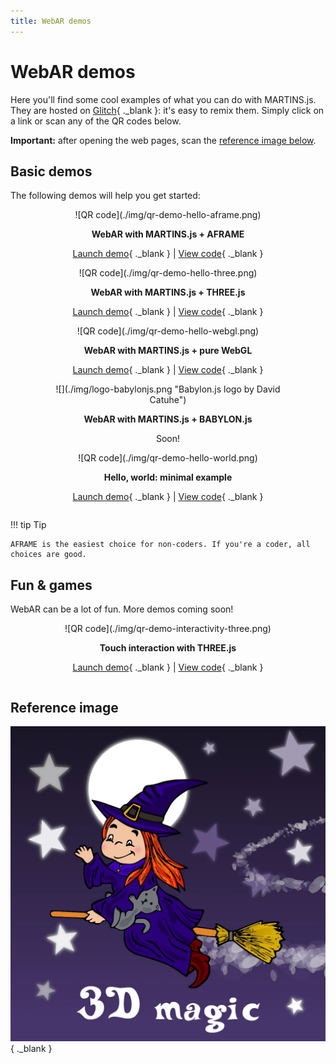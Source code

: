```yaml
---
title: WebAR demos
---
```


<style>
.gallery-grid {
    display: flex;
    flex-direction: row;
    flex-wrap: wrap;
    align-items: flex-end;
    justify-content: space-evenly;
}

.gallery-item {
    text-align: center;
    padding: 0;
}

.gallery-item:not(.gallery-item-3) img {
    /*border-radius: 25px;*/
}

@media screen and (min-width: 600px) {
    .gallery-item {
        flex-basis: 80%;
    }
}

@media screen and (min-width: 1220px) {
    .gallery-item {
        transition: transform 0.25s, opacity 0.25s;
        opacity: 0.9;
    }
    .gallery-item:hover {
        /*transform: scale(1.1);*/
        opacity: 1.0;
    }
}
</style>

# WebAR demos

Here you'll find some cool examples of what you can do with MARTINS.js. They are hosted on [Glitch](https://glitch.com){ ._blank }: it's easy to remix them. Simply click on a link or scan any of the QR codes below.

**Important:** after opening the web pages, scan the [reference image below](#reference-image).

## Basic demos

The following demos will help you get started:

<div class="gallery-grid" markdown>
<div class="gallery-item" markdown>
![QR code](./img/qr-demo-hello-aframe.png)

**WebAR with MARTINS.js + AFRAME**

[Launch demo](https://webar-martins-js-hello-aframe.glitch.me){ ._blank } | [View code](https://glitch.com/edit/#!/webar-martins-js-hello-aframe){ ._blank }
</div>
<div class="gallery-item" markdown>
![QR code](./img/qr-demo-hello-three.png)

**WebAR with MARTINS.js + THREE.js**

[Launch demo](https://webar-martins-js-hello-three.glitch.me){ ._blank } | [View code](https://glitch.com/edit/#!/webar-martins-js-hello-three){ ._blank }
</div>
<div class="gallery-item" markdown>
![QR code](./img/qr-demo-hello-webgl.png)

**WebAR with MARTINS.js + pure WebGL**

[Launch demo](https://webar-martins-js-hello-webgl.glitch.me){ ._blank } | [View code](https://glitch.com/edit/#!/webar-martins-js-hello-webgl){ ._blank }
</div>
<div class="gallery-item" markdown>
![](./img/logo-babylonjs.png "Babylon.js logo by David Catuhe")

**WebAR with MARTINS.js + BABYLON.js**

Soon!
</div>
<div class="gallery-item" markdown>
![QR code](./img/qr-demo-hello-world.png)

**Hello, world: minimal example**

[Launch demo](https://webar-martins-js-hello-world.glitch.me){ ._blank } | [View code](https://glitch.com/edit/#!/webar-martins-js-hello-world){ ._blank }
</div>
</div>

!!! tip Tip

    AFRAME is the easiest choice for non-coders. If you're a coder, all choices are good.

## Fun & games

WebAR can be a lot of fun. More demos coming soon!

<div class="gallery-grid" markdown>
<div class="gallery-item" markdown>
![QR code](./img/qr-demo-interactivity-three.png)

**Touch interaction with THREE.js**

[Launch demo](https://webar-martins-js-interactivity-three.glitch.me){ ._blank } | [View code](https://glitch.com/edit/#!/webar-martins-js-interactivity-three){ ._blank }
</div>
</div>


## Reference image

[![Reference image](./assets/my-reference-image.webp)](./assets/my-reference-image.webp){ ._blank }